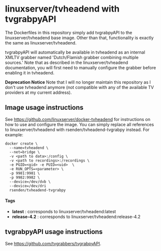 # linuxserver/tvheadend with tvgrabpyAPI

The Dockerfiles in this repository simply add tvgrabpyAPI to the linuxserver/tvheadend base image. Other than that, functionality is exactly the same as linuxserver/tvheadend. 

tvgrabpyAPI will automatically be available in tvheadend as an internal XMLTV grabber named 'Dutch/Flamish grabber combining multiple sources.' Note that as described in the linuxserver/tvheadend documentation, you will first need to manually configure the grabber before enabling it in tvheadend.

**Deprecation Notice**
Note that I will no longer maintain this repository as I don't use tvheadend anymore (not compatible with any of the available TV providers at my current address).

## Image usage instructions 

See https://github.com/linuxserver/docker-tvheadend for instructions on how to use and configure the image. You can simply replace all references to linuxserver/tvheadend with rsenden/tvheadend-tvgrabpy instead. For example:

```
docker create \
  --name=tvheadend \
  --net=bridge \
  -v <path to data>:/config \
  -v <path to recordings>:/recordings \
  -e PGID=<gid> -e PUID=<uid>  \
  -e RUN_OPTS=<parameter> \
  -p 9981:9981 \
  -p 9982:9982 \
  --device=/dev/dvb \
  --device=/dev/dri
  rsenden/tvheadend-tvgrabpy
```

#### Tags
+ **latest** : corresponds to linuxserver/tvheadend:latest
+ **release-4.2** : corresponds to linuxserver/tvheadend:release-4.2

## tvgrabpyAPI usage instructions

See https://github.com/tvgrabbers/tvgrabpyAPI.

